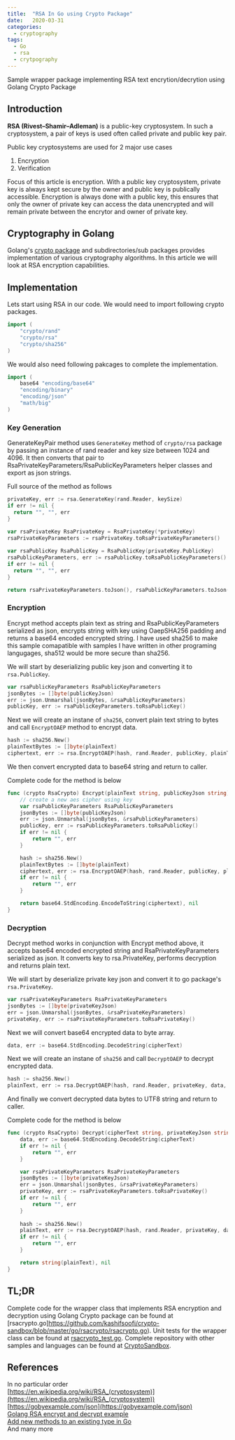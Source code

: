 ```yaml
---
title:  "RSA In Go using Crypto Package"
date:   2020-03-31
categories:
  - cryptography
tags:
  - Go
  - rsa
  - crytpography
---
```

Sample wrapper package implementing RSA text encrytion/decrytion using Golang Crypto Package

## Introduction
**RSA (Rivest–Shamir–Adleman)** is a public-key cryptosystem. In such a cryptosystem, a pair of keys is used often called private and public key pair.

Public key cryptosystems are used for 2 major use cases
1. Encryption
2. Verification

Focus of this article is encryption. With a public key cryptosystem, private key is always kept secure by the owner and public key is publically accessible. Encryption is always done with a public key, this ensures that only the owner of private key can access the data unencrypted and will remain private between the encrytor and owner of private key.

## Cryptography in Golang
Golang's [crypto package](https://golang.org/pkg/crypto/) and subdirectories/sub packages provides implementation of various cryptography algorithms. In this article we will look at RSA encryption capabilities.  

## Implementation
Lets start using RSA in our code. We would need to import following crypto packages.
```go
import (
	"crypto/rand"
	"crypto/rsa"
	"crypto/sha256"
)
```

We would also need following pakcages to complete the implementation.
```go
import (
	base64 "encoding/base64"
	"encoding/binary"
	"encoding/json"
	"math/big"
)
```

### Key Generation
GenerateKeyPair method uses `GenerateKey` method of `crypto/rsa` package by passing an instance of rand reader and key size between 1024 and 4096. It then converts that pair to RsaPrivateKeyParameters/RsaPublicKeyParameters helper classes and export as json strings.  

Full source of the method as follows  
```go
privateKey, err := rsa.GenerateKey(rand.Reader, keySize)
if err != nil {
  return "", "", err
}
  
var rsaPrivateKey RsaPrivateKey = RsaPrivateKey(*privateKey)
rsaPrivateKeyParameters := rsaPrivateKey.toRsaPrivateKeyParameters()

var rsaPublicKey RsaPublicKey = RsaPublicKey(privateKey.PublicKey)
rsaPublicKeyParameters, err := rsaPublicKey.toRsaPublicKeyParameters()
if err != nil {
  return "", "", err
}

return rsaPrivateKeyParameters.toJson(), rsaPublicKeyParameters.toJson(), nil
```

### Encryption
Encrypt method accepts plain text as string and RsaPublicKeyParameters serialized as json, encrypts string with key using OaepSHA256 padding and returns a base64 encoded encrypted string. I have used sha256 to make this sample comapatible with samples I have written in other programing langugages, sha512 would be more secure than sha256.  

We will start by deserializing public key json and converting it to `rsa.PublicKey`.  
```go
var rsaPublicKeyParameters RsaPublicKeyParameters
jsonBytes := []byte(publicKeyJson)
err := json.Unmarshal(jsonBytes, &rsaPublicKeyParameters)
publicKey, err := rsaPublicKeyParameters.toRsaPublicKey()
```
Next we will create an instane of `sha256`, convert plain text string to bytes and call `EncryptOAEP` method to encrypt data.  
```go
hash := sha256.New()
plainTextBytes := []byte(plainText)
ciphertext, err := rsa.EncryptOAEP(hash, rand.Reader, publicKey, plainTextBytes, nil)
```
We then convert encrypted data to base64 string and return to caller.  

Complete code for the method is below
```go
func (crypto RsaCrypto) Encrypt(plainText string, publicKeyJson string) (string, error) {
	// create a new aes cipher using key
	var rsaPublicKeyParameters RsaPublicKeyParameters
	jsonBytes := []byte(publicKeyJson)
	err := json.Unmarshal(jsonBytes, &rsaPublicKeyParameters)
	publicKey, err := rsaPublicKeyParameters.toRsaPublicKey()
	if err != nil {
		return "", err
	}

	hash := sha256.New()
	plainTextBytes := []byte(plainText)
	ciphertext, err := rsa.EncryptOAEP(hash, rand.Reader, publicKey, plainTextBytes, nil)
	if err != nil {
		return "", err
	}

	return base64.StdEncoding.EncodeToString(ciphertext), nil
}
```

### Decryption
Decrypt method works in conjunction with Encrypt method above, it accepts base64 encoded encrypted string and RsaPrivateKeyParameters serialized as json. It converts key to rsa.PrivateKey, performs decryption and returns plain text.  

We will start by deserialize private key json and convert it to go package's `rsa.PrivateKey`.  
```go
var rsaPrivateKeyParameters RsaPrivateKeyParameters
jsonBytes := []byte(privateKeyJson)
err = json.Unmarshal(jsonBytes, &rsaPrivateKeyParameters)
privateKey, err := rsaPrivateKeyParameters.toRsaPrivateKey()
```

Next we will convert base64 encrypted data to byte array.  
```go
data, err := base64.StdEncoding.DecodeString(cipherText)
```

Next we will create an instane of `sha256` and call `DecryptOAEP` to decrypt encrypted data.  
```go
hash := sha256.New()
plainText, err := rsa.DecryptOAEP(hash, rand.Reader, privateKey, data, nil)
```
And finally we convert decrypted data bytes to UTF8 string and return to caller.  

Complete code for the method is below  
```go
func (crypto RsaCrypto) Decrypt(cipherText string, privateKeyJson string, provider string) (string, error) {
	data, err := base64.StdEncoding.DecodeString(cipherText)
	if err != nil {
		return "", err
	}

	var rsaPrivateKeyParameters RsaPrivateKeyParameters
	jsonBytes := []byte(privateKeyJson)
	err = json.Unmarshal(jsonBytes, &rsaPrivateKeyParameters)
	privateKey, err := rsaPrivateKeyParameters.toRsaPrivateKey()
	if err != nil {
		return "", err
	}
	
	hash := sha256.New()
	plainText, err := rsa.DecryptOAEP(hash, rand.Reader, privateKey, data, nil)
	if err != nil {
		return "", err
	}

	return string(plainText), nil
}
```

## TL;DR
Complete code for the wrapper class that implements RSA encryption and decryption using Golang Crypto package can be found at [rsacrypto.go]https://github.com/kashifsoofi/crypto-sandbox/blob/master/go/rsacrypto/rsacrypto.go). Unit tests for the wrapper class can be found at [rsacrypto_test.go](https://github.com/kashifsoofi/crypto-sandbox/blob/master/go/rsacrypto/rsacrypto_test.go). Complete repository with other samples and languages can be found at [CryptoSandbox](https://github.com/kashifsoofi/crypto-sandbox).

## References
In no particular order  
[https://en.wikipedia.org/wiki/RSA_(cryptosystem)](https://en.wikipedia.org/wiki/RSA_(cryptosystem))  
[https://gobyexample.com/json](https://gobyexample.com/json)  
[Golang RSA encrypt and decrypt example](https://gist.github.com/miguelmota/3ea9286bd1d3c2a985b67cac4ba2130a)  
[Add new methods to an existing type in Go](https://stackoverflow.com/a/28800807/2524922)  
And many more
